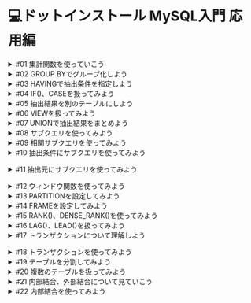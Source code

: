 # 💻ドットインストール MySQL入門 応用編

<details><summary>#01 集計関数を使っていこう</summary>

データ集計や複数のテーブルを扱っていく応用編に入っていきましょう。コードについては基礎編で使った posts テーブルを使っていきますが、 message は分かりやすく連番にしてあるのと、集計や分析を扱っていきたいので、少しレコードを増やしてあります。今、9レコードある状態です。それから今回は、説明の都合上post-5、post-8をNULLにしておきます。

```sql
DROP TABLE IF EXISTS posts;
CREATE TABLE posts (
  id INT NOT NULL AUTO_INCREMENT,
  message VARCHAR(140),
  likes INT,
  PRIMARY KEY (id)
);

INSERT INTO posts (message, likes) VALUES
  ('post-1', 12),
  ('post-2', 8),
  ('post-3', 11),
  ('post-4', 3),
  ('post-5', NULL),
  ('post-6', 9),
  ('post-7', 4),
  ('post-8', NULL),
  ('post-9', 31);
```

今回こちらのデータを使って、集計処理について見ていきます。まず、データの個数を調べるには COUNT 関数を使います。今 likes にはふたつ NULL があるのですが、 likes の NULL を除いた個数を調べるには `COUNT(likes)` としてあげれば OK です。もしくは、単に全体の行数を取得したいなら NULL ではないことが保証されている主キーで数えてあげるといいでしょう。したがって、 `COUNT(id)` としてあげればいいですね。もしくは `SELECT COUNT(*)` としても全体の行数を取得することができます。

```sql
DROP TABLE IF EXISTS posts;
CREATE TABLE posts (
  id INT NOT NULL AUTO_INCREMENT,
  message VARCHAR(140),
  likes INT,
  PRIMARY KEY (id)
);

INSERT INTO posts (message, likes) VALUES
  ('post-1', 12),
  ('post-2', 8),
  ('post-3', 11),
  ('post-4', 3),
  ('post-5', NULL),
  ('post-6', 9),
  ('post-7', 4),
  ('post-8', NULL),
  ('post-9', 31);
  
SELECT COUNT(likes) FROM posts; # likesの数だけを取得
SELECT COUNT(id) FROM posts; # idの数を取得
SELECT COUNT(*) FROM posts; # 全体の行数を取得

+--------------+
| COUNT(likes) |
+--------------+
|            7 |
+--------------+
# likesにふたつNULLがあるので7
+-----------+
| COUNT(id) |
+-----------+
|         9 |
+-----------+
+----------+
| COUNT(*) |
+----------+
|        9 |
+----------+
# 全体の行数はどちらも9行になっている
```

合計や平均などを求めることもできます。

- likesの合計を求めてみましょう、その場合はSUM関数を使えばOKです。
- 平均だったらAVG関数。
- 最大値はMAX関数。
- 最小値はMIN関数。

```sql
DROP TABLE IF EXISTS posts;
CREATE TABLE posts (
  id INT NOT NULL AUTO_INCREMENT,
  message VARCHAR(140),
  likes INT,
  PRIMARY KEY (id)
);

INSERT INTO posts (message, likes) VALUES
  ('post-1', 12),
  ('post-2', 8),
  ('post-3', 11),
  ('post-4', 3),
  ('post-5', NULL),
  ('post-6', 9),
  ('post-7', 4),
  ('post-8', NULL),
  ('post-9', 31);
  
-- SELECT COUNT(likes) FROM posts;
-- SELECT COUNT(id) FROM posts;
-- SELECT COUNT(*) FROM posts;

SELECT SUM(likes) FROM posts; # SUMは合計値
SELECT AVG(likes) FROM posts; # AVGは平均値
SELECT MAX(likes) FROM posts; # MAXは最大値
SELECT MIN(likes) FROM posts; # MINは最小値

+------------+
| SUM(likes) |
+------------+
|         78 |
+------------+
+------------+
| AVG(likes) |
+------------+
|    11.1429 |
+------------+
+------------+
| MAX(likes) |
+------------+
|         31 |
+------------+
+------------+
| MIN(likes) |
+------------+
|          3 |
+------------+
```

集計のための関数も使えるようになっておきましょう。
### 要点まとめ
合計や平均など、集計のための関数を扱う方法について見ていきます。

- COUNT()：データの個数を調べる
- SUM()：合計値
- AVG()：平均値
- MAX()：最大値
- MIN()：最小値</details>


<details><summary>#02 GROUP BYでグループ化しよう</summary>

どこでこの投稿がされたかを表すareaというカラムを追加してみましょう。データの挿入もしておきます。areaカラムを足して、適当なデータを追加していきましょう。area として、 'Tokyo' と 'Fukuoka' と 'Osaka' を追加したとしましょう。では、 `SELECT * FROM posts` で見てあげます。

```sql
DROP TABLE IF EXISTS posts;
CREATE TABLE posts (
  id INT NOT NULL AUTO_INCREMENT,
  message VARCHAR(140),
  likes INT,
  area VARCHAR(20), # areaというカラムを追加
  PRIMARY KEY (id)
);

#areaカラムを足して、適当なデータを追加していく
INSERT INTO posts (message, likes, area) VALUES 
  ('post-1', 12, 'Tokyo'),
  ('post-2', 8, 'Fukuoka'),
  ('post-3', 11, 'Tokyo'),
  ('post-4', 3, 'Osaka'),
  ('post-5', 8, 'Tokyo'),
  ('post-6', 9, 'Osaka'),
  ('post-7', 4, 'Tokyo'),
  ('post-8', 10, 'Osaka'),
  ('post-9', 31, 'Fukuoka');

SELECT * FROM posts;

+----+---------+-------+---------+
| id | message | likes | area    |
+----+---------+-------+---------+
|  1 | post-1  |    12 | Tokyo   |
|  2 | post-2  |     8 | Fukuoka |
|  3 | post-3  |    11 | Tokyo   |
|  4 | post-4  |     3 | Osaka   |
|  5 | post-5  |     8 | Tokyo   |
|  6 | post-6  |     9 | Osaka   |
|  7 | post-7  |     4 | Tokyo   |
|  8 | post-8  |    10 | Osaka   |
|  9 | post-9  |    31 | Fukuoka |
+----+---------+-------+---------+
```

ここでこのデータにどの area が含まれているか、一覧で見たかったとします。その場合、 DISTINCT というキーワードを使えば、重複を省いたデータを抽出することができます。`DISTINCT area` としてみましょう。

```sql
DROP TABLE IF EXISTS posts;
CREATE TABLE posts (
  id INT NOT NULL AUTO_INCREMENT,
  message VARCHAR(140),
  likes INT,
  area VARCHAR(20),
  PRIMARY KEY (id)
);

INSERT INTO posts (message, likes, area) VALUES
  ('post-1', 12, 'Tokyo'),
  ('post-2', 8, 'Fukuoka'),
  ('post-3', 11, 'Tokyo'),
  ('post-4', 3, 'Osaka'),
  ('post-5', 8, 'Tokyo'),
  ('post-6', 9, 'Osaka'),
  ('post-7', 4, 'Tokyo'),
  ('post-8', 10, 'Osaka'),
  ('post-9', 31, 'Fukuoka');

-- SELECT * FROM posts;
SELECT DISTINCT area FROM posts; # DISTINCTで重複したデータを抽出することが可能

+---------+
| area    |
+---------+
| Tokyo   |
| Fukuoka |
| Osaka   |
+---------+
# areaの一覧が表示される
```

こうした操作もできるようになっておきましょう。

次に、このarea毎のいいね数の合計が欲しかった場合、レコードをグループ化してくれるGROUP BYが使えます。合計なので SUM の likes としてあげて、 GROUP BY で area ごとの合計なので、 area を指定してあげましょう。

```sql
DROP TABLE IF EXISTS posts;
CREATE TABLE posts (
  id INT NOT NULL AUTO_INCREMENT,
  message VARCHAR(140),
  likes INT,
  area VARCHAR(20),
  PRIMARY KEY (id)
);

INSERT INTO posts (message, likes, area) VALUES
  ('post-1', 12, 'Tokyo'),
  ('post-2', 8, 'Fukuoka'),
  ('post-3', 11, 'Tokyo'),
  ('post-4', 3, 'Osaka'),
  ('post-5', 8, 'Tokyo'),
  ('post-6', 9, 'Osaka'),
  ('post-7', 4, 'Tokyo'),
  ('post-8', 10, 'Osaka'),
  ('post-9', 31, 'Fukuoka');

-- SELECT * FROM posts;
-- SELECT DISTINCT area FROM posts;
SELECT area, SUM(likes) FROM posts GROUP BY area;

+---------+------------+
| area    | SUM(likes) |
+---------+------------+
| Fukuoka |         39 |
| Osaka   |         22 |
| Tokyo   |         35 |
+---------+------------+
# area毎のlikesの合計が表示されている
```

こうした集計もできるようになっておきましょう。
### 要点まとめ
GROPU BYを使って、エリアごとの合計を集計する方法について見ていきます。

- DISTINCT：重複を省いたデータを抽出することができる。
- GROUP BY：レコードをグループ化してくれる。</details>


<details><summary>#03 HAVINGで抽出条件を指定しよう</summary>

今はarea毎のlikesの合計が出ている状態です。

```sql
DROP TABLE IF EXISTS posts;
CREATE TABLE posts (
  id INT NOT NULL AUTO_INCREMENT,
  message VARCHAR(140),
  likes INT,
  area VARCHAR(20),
  PRIMARY KEY (id)
);

INSERT INTO posts (message, likes, area) VALUES
  ('post-1', 12, 'Tokyo'),
  ('post-2', 8, 'Fukuoka'),
  ('post-3', 11, 'Tokyo'),
  ('post-4', 3, 'Osaka'),
  ('post-5', 8, 'Tokyo'),
  ('post-6', 9, 'Osaka'),
  ('post-7', 4, 'Tokyo'),
  ('post-8', 10, 'Osaka'),
  ('post-9', 31, 'Fukuoka');

SELECT area, SUM(likes) FROM posts GROUP BY area;

+---------+------------+
| area    | SUM(likes) |
+---------+------------+
| Fukuoka |         39 |
| Osaka   |         22 |
| Tokyo   |         35 |
+---------+------------+
```

SUMの結果から30より大きなものだけを抽出したかったとします。その場合ですが、長くなるので改行を入れながら書いてあげると、この結果で likes の合計が 30 より大きいものを抽出したいので、 WHERE を使って、このように書きたいところですが、実はこれではうまくいきません。

```sql
DROP TABLE IF EXISTS posts;
CREATE TABLE posts (
  id INT NOT NULL AUTO_INCREMENT,
  message VARCHAR(140),
  likes INT,
  area VARCHAR(20),
  PRIMARY KEY (id)
);

INSERT INTO posts (message, likes, area) VALUES
  ('post-1', 12, 'Tokyo'),
  ('post-2', 8, 'Fukuoka'),
  ('post-3', 11, 'Tokyo'),
  ('post-4', 3, 'Osaka'),
  ('post-5', 8, 'Tokyo'),
  ('post-6', 9, 'Osaka'),
  ('post-7', 4, 'Tokyo'),
  ('post-8', 10, 'Osaka'),
  ('post-9', 31, 'Fukuoka');

-- SELECT area, SUM(likes) FROM posts GROUP BY area;

SELECT
  area,
  SUM(likes)
FROM
  posts
GROUP BY
  area
WHERE
  SUM(likes) > 30;

ERROR 1064 (42000) at line 23: You have an error in your SQL syntax;
 check the manual that corresponds to your MariaDB server version for
 the right syntax to use near 'WHERE
  SUM(likes) > 30' at line 8
# エラーが表示される
```

これは、 WHERE が GROUP BY より前に処理されるので、後ろに書いてはいけないというルールがあるからです。もし GROUP BY した結果に条件を付けたかったら WHERE ではなく、 HAVING という命令を使ってあげる必要があります。

```sql
DROP TABLE IF EXISTS posts;
CREATE TABLE posts (
  id INT NOT NULL AUTO_INCREMENT,
  message VARCHAR(140),
  likes INT,
  area VARCHAR(20),
  PRIMARY KEY (id)
);

INSERT INTO posts (message, likes, area) VALUES
  ('post-1', 12, 'Tokyo'),
  ('post-2', 8, 'Fukuoka'),
  ('post-3', 11, 'Tokyo'),
  ('post-4', 3, 'Osaka'),
  ('post-5', 8, 'Tokyo'),
  ('post-6', 9, 'Osaka'),
  ('post-7', 4, 'Tokyo'),
  ('post-8', 10, 'Osaka'),
  ('post-9', 31, 'Fukuoka');

-- SELECT area, SUM(likes) FROM posts GROUP BY area;

SELECT
  area,
  SUM(likes)
FROM
  posts
GROUP BY
  area
-- WHERE
HAVING # GROUP BYした結果に条件をつけたい場合は、WHEREではなく、HAVINGで命令すること
  SUM(likes) > 30;

+---------+------------+
| area    | SUM(likes) |
+---------+------------+
| Fukuoka |         39 |
| Tokyo   |         35 |
+---------+------------+
# GROUP BYを使った時はこの点に注意しておくこと
```

WHEREと組み合わせて使った例を見てみましょう。GROUP BY より前に書く必要があるので、たとえばということで、こちらで WHERE likes が 10 より大きいもの、と書いてあげましょう。その場合ですが、① posts の全てのレコードから likes が 10 より大きいものだけを抽出したあとに ②GROUP BY してくれます。今回だと likes が 10 より大きいものなので、 Tokyo の 12 、 Tokyo の 11 、 Fukuoka の 31 がグループ化して集計されるはずです。

```sql
DROP TABLE IF EXISTS posts;
CREATE TABLE posts (
  id INT NOT NULL AUTO_INCREMENT,
  message VARCHAR(140),
  likes INT,
  area VARCHAR(20),
  PRIMARY KEY (id)
);

INSERT INTO posts (message, likes, area) VALUES
  ('post-1', 12, 'Tokyo'),
  ('post-2', 8, 'Fukuoka'),
  ('post-3', 11, 'Tokyo'),
  ('post-4', 3, 'Osaka'),
  ('post-5', 8, 'Tokyo'),
  ('post-6', 9, 'Osaka'),
  ('post-7', 4, 'Tokyo'),
  ('post-8', 10, 'Osaka'),
  ('post-9', 31, 'Fukuoka');

-- SELECT area, SUM(likes) FROM posts GROUP BY area;

-- SELECT
--   area,
--   SUM(likes)
-- FROM
--   posts
-- GROUP BY
--   area
-- -- WHERE
-- HAVING
--   SUM(likes) > 30;

SELECT
  area,
  SUM(likes)
FROM
  posts
WHERE
  likes > 10
GROUP BY
  area;
# ① posts の全てのレコードから likes が 10 より大きいものだけを抽出したあとに ②GROUP BY してくれる

+---------+------------+
| area    | SUM(likes) |
+---------+------------+
| Fukuoka |         31 |
| Tokyo   |         23 |
+---------+------------+
```

こうした挙動も理解しておきましょう。
### 質問：WHERE句にSUMを入れるとエラーになりました。
回答：WHERE句にSUMなどの集約関数を指定することはできません。

WHERE句にSUMなどの集約関数は指定できません。集約した値を条件として指定したい場合にはHAVINGを使ってください。
### 要点まとめ
GROPU BYした結果に抽出条件を設定できるHAVINGについて見ていきます。

- HAVING：GROUP BYで出した結果に抽出条件を設定する場合に使う
- WHEREを使う場合の注意点：WHEREはGROUP BYより先に処理されるので、GROUP BYより後ろに書いてはいけないというルールがある</details>


<details><summary>#04 IF()、CASEを扱ってみよう</summary>

条件によって違う値を抽出する方法について見ていきましょう。たとえば、 likes の数に応じてチームを分けてみたいといったシーンを想定してみます。では、 10 より大きかったら A チーム、それ以外は B チームとしたい場合、 IF likes が 10 より大きかったら A 、そうじゃなかったら B と書いてあげます。分かりやすく team という別名にしてあげて、抽出してみましょう。

```sql
DROP TABLE IF EXISTS posts;
CREATE TABLE posts (
  id INT NOT NULL AUTO_INCREMENT,
  message VARCHAR(140),
  likes INT,
  area VARCHAR(20),
  PRIMARY KEY (id)
);

INSERT INTO posts (message, likes, area) VALUES
  ('post-1', 12, 'Tokyo'),
  ('post-2', 8, 'Fukuoka'),
  ('post-3', 11, 'Tokyo'),
  ('post-4', 3, 'Osaka'),
  ('post-5', 8, 'Tokyo'),
  ('post-6', 9, 'Osaka'),
  ('post-7', 4, 'Tokyo'),
  ('post-8', 10, 'Osaka'),
  ('post-9', 31, 'Fukuoka');
  
SELECT
  *,
  IF(likes > 10, 'A', 'B') AS team # likesの数が10より多い場合はAチーム、それ以外はBチーム
FROM
  posts;

+----+---------+-------+---------+------+
| id | message | likes | area    | team |
+----+---------+-------+---------+------+
|  1 | post-1  |    12 | Tokyo   | A    |
|  2 | post-2  |     8 | Fukuoka | B    |
|  3 | post-3  |    11 | Tokyo   | A    |
|  4 | post-4  |     3 | Osaka   | B    |
|  5 | post-5  |     8 | Tokyo   | B    |
|  6 | post-6  |     9 | Osaka   | B    |
|  7 | post-7  |     4 | Tokyo   | B    |
|  8 | post-8  |    10 | Osaka   | B    |
|  9 | post-9  |    31 | Fukuoka | A    |
+----+---------+-------+---------+------+
```

もしくは CASE という命令も使えて、その場合はいくらでも条件を増やせるので、たとえば、 likes が 10 より大きかったら A チーム、 10 以下だけど 5 より大きかったら B チーム、そしてそれ以外は C チームと書きたい場合は、このように書いてあげれば OK です。

```sql
DROP TABLE IF EXISTS posts;
CREATE TABLE posts (
  id INT NOT NULL AUTO_INCREMENT,
  message VARCHAR(140),
  likes INT,
  area VARCHAR(20),
  PRIMARY KEY (id)
);

INSERT INTO posts (message, likes, area) VALUES
  ('post-1', 12, 'Tokyo'),
  ('post-2', 8, 'Fukuoka'),
  ('post-3', 11, 'Tokyo'),
  ('post-4', 3, 'Osaka'),
  ('post-5', 8, 'Tokyo'),
  ('post-6', 9, 'Osaka'),
  ('post-7', 4, 'Tokyo'),
  ('post-8', 10, 'Osaka'),
  ('post-9', 31, 'Fukuoka');
  
-- SELECT
--   *,
--   IF(likes > 10, 'A', 'B') AS team
-- FROM
--   posts;

SELECT
  *,
  CASE
    WHEN likes > 10 THEN 'A' # likesの数が10より多い場合はAチーム
    WHEN likes > 5 THEN 'B' # likesの数が10以下だけど、5より多い場合はBチーム
    ELSE 'C' # それ以外はCチーム
  END AS team
FROM
  posts;

+----+---------+-------+---------+------+
| id | message | likes | area    | team |
+----+---------+-------+---------+------+
|  1 | post-1  |    12 | Tokyo   | A    |
|  2 | post-2  |     8 | Fukuoka | B    |
|  3 | post-3  |    11 | Tokyo   | A    |
|  4 | post-4  |     3 | Osaka   | C    |
|  5 | post-5  |     8 | Tokyo   | B    |
|  6 | post-6  |     9 | Osaka   | B    |
|  7 | post-7  |     4 | Tokyo   | C    |
|  8 | post-8  |    10 | Osaka   | B    |
|  9 | post-9  |    31 | Fukuoka | A    |
+----+---------+-------+---------+------+
```

こうした処理も書けるようになっておきましょう。
### 質問：IFの省略した書き方がよくわかりません。
回答：ドキュメントを参照してみると良いでしょう。

`IF ( likes > 10,  'A',  'B' )  AS team  FROM  posts;`

１つ目の条件式(likes > 10)が真の場合２番目の値(’A’)を、１つ目の条件式(likes > 10)が偽の場合３番目(’B’)の値を返します。

こちらも参照してみてください。[https://dev.mysql.com/doc/refman/5.6/ja/control-flow-functions.html#function_if](https://dev.mysql.com/doc/refman/5.6/ja/control-flow-functions.html#function_if)

### 要点まとめ
条件によって違う値を抽出する方法について見ていきます。

- IF()：条件によって違う値を抽出する方法
- CASE：IFと違い、いくらでも条件を増やすことができる</details>


<details><summary>#05 抽出結果を別のテーブルにしよう</summary>

抽出結果を別テーブルとして切り出す方法を見ていきます。`CREATE TABLE テーブル名`としたあとに AS に続けて抽出条件を指定してあげれば OK です。今回は area が Tokyo のレコードだけを抽出して posts_tokyo というテーブルにしてあげましょう。

```sql
DROP TABLE IF EXISTS posts;
CREATE TABLE posts (
  id INT NOT NULL AUTO_INCREMENT,
  message VARCHAR(140),
  likes INT,
  area VARCHAR(20),
  PRIMARY KEY (id)
);

INSERT INTO posts (message, likes, area) VALUES
  ('post-1', 12, 'Tokyo'),
  ('post-2', 8, 'Fukuoka'),
  ('post-3', 11, 'Tokyo'),
  ('post-4', 3, 'Osaka'),
  ('post-5', 8, 'Tokyo'),
  ('post-6', 9, 'Osaka'),
  ('post-7', 4, 'Tokyo'),
  ('post-8', 10, 'Osaka'),
  ('post-9', 31, 'Fukuoka');

CREATE TABLE posts_tokyo AS SELECT * FROM posts WHERE area = 'Tokyo';
```

この考え方を使えばテーブルのコピーを作ることもできますね。テーブル名は posts_copy としてあげて、 AS に続ける抽出条件で WHERE を外してあげれば、全てのレコードが posts_copy にコピーされるはずです。

```sql
CREATE TABLE posts_tokyo AS SELECT * FROM posts WHERE area = 'Tokyo';
CREATE TABLE posts_copy AS SELECT * FROM posts;
```

データの構造だけコピーして中身のレコードはいらないよ、という場合は LIKE テーブル名としてあげれば OK です。

```sql
CREATE TABLE posts_tokyo AS SELECT * FROM posts WHERE area = 'Tokyo';
CREATE TABLE posts_copy AS SELECT * FROM posts;
CREATE TABLE posts_skeleton LIKE posts;
```

それから、これらのテーブルが既に存在していたらエラーになってしまうので、実行する度にそれぞれのテーブルを消してあげたいので DROP TABLE IF EXISTS を使っておいてあげましょう。

```sql
DROP TABLE IF EXISTS posts_tokyo;
CREATE TABLE posts_tokyo AS SELECT * FROM posts WHERE area = 'Tokyo';
CREATE TABLE posts_copy AS SELECT * FROM posts;
CREATE TABLE posts_skeleton LIKE posts;
```

では、 posts_tokyo 、 posts_copy 、 posts_skeleton が存在していたら、削除すると書いておきましょう。そのうえで SHOW TABLES でテーブルの一覧を表示してみます。それから、それぞれのテーブルの中身も表示してみましょう。posts_tokyo の中身、そして posts_copy の中身、そして skeleton のほうは中身が何もないので、表示はされませんが、一応確かめてみましょう。

```sql
DROP TABLE IF EXISTS posts;
CREATE TABLE posts (
  id INT NOT NULL AUTO_INCREMENT,
  message VARCHAR(140),
  likes INT,
  area VARCHAR(20),
  PRIMARY KEY (id)
);

INSERT INTO posts (message, likes, area) VALUES
  ('post-1', 12, 'Tokyo'),
  ('post-2', 8, 'Fukuoka'),
  ('post-3', 11, 'Tokyo'),
  ('post-4', 3, 'Osaka'),
  ('post-5', 8, 'Tokyo'),
  ('post-6', 9, 'Osaka'),
  ('post-7', 4, 'Tokyo'),
  ('post-8', 10, 'Osaka'),
  ('post-9', 31, 'Fukuoka');

DROP TABLE IF EXISTS posts_tokyo;
CREATE TABLE posts_tokyo AS SELECT * FROM posts WHERE area = 'Tokyo';

DROP TABLE IF EXISTS posts_copy;
CREATE TABLE posts_copy AS SELECT * FROM posts;

DROP TABLE IF EXISTS posts_skeleton;
CREATE TABLE posts_skeleton LIKE posts;

SHOW TABLES;
SELECT * FROM posts_tokyo;
SELECT * FROM posts_copy;
SELECT * FROM posts_skeleton;

+-----------------+
| Tables_in_myapp |
+-----------------+
| posts           |
| posts_copy      |
| posts_skeleton  |
| posts_tokyo     |
+-----------------+
# SHOW TABLES;
+----+---------+-------+-------+
| id | message | likes | area  |
+----+---------+-------+-------+
|  1 | post-1  |    12 | Tokyo |
|  3 | post-3  |    11 | Tokyo |
|  5 | post-5  |     8 | Tokyo |
|  7 | post-7  |     4 | Tokyo |
+----+---------+-------+-------+
# SELECT * FROM posts_tokyo;
+----+---------+-------+---------+
| id | message | likes | area    |
+----+---------+-------+---------+
|  1 | post-1  |    12 | Tokyo   |
|  2 | post-2  |     8 | Fukuoka |
|  3 | post-3  |    11 | Tokyo   |
|  4 | post-4  |     3 | Osaka   |
|  5 | post-5  |     8 | Tokyo   |
|  6 | post-6  |     9 | Osaka   |
|  7 | post-7  |     4 | Tokyo   |
|  8 | post-8  |    10 | Osaka   |
|  9 | post-9  |    31 | Fukuoka |
+----+---------+-------+---------+
# SELECT * FROM posts_copy;

# SELECT * FROM posts_skeleton;はからのテーブルなので何も表示されない
```

3 つのテーブルが追加されていて、次が Tokyo だけのテーブル、その次がコピーなので全てのレコード、そして最後は空のテーブルで何も表示されていないので、うまくいっているようです。

テーブルから別のテーブルを作る方法も知っておきましょう。
### 要点まとめ
抽出結果を別テーブルとして切り出す方法を見ていきます。

- CREATE TABLE ... AS ...：テーブルから別テーブルを作成する
- CREATE TABLE ... LIKE ...：データの構造だけコピーして中身のレコードはいらないよ、という場合は`LIKE テーブル名`とする</details>


<details><summary>#06 VIEWを扱ってみよう</summary>

コードのほうは posts_tokyo だけにしておきました。

```sql
DROP TABLE IF EXISTS posts;
CREATE TABLE posts (
  id INT NOT NULL AUTO_INCREMENT,
  message VARCHAR(140),
  likes INT,
  area VARCHAR(20),
  PRIMARY KEY (id)
);

INSERT INTO posts (message, likes, area) VALUES
  ('post-1', 12, 'Tokyo'),
  ('post-2', 8, 'Fukuoka'),
  ('post-3', 11, 'Tokyo'),
  ('post-4', 3, 'Osaka'),
  ('post-5', 8, 'Tokyo'),
  ('post-6', 9, 'Osaka'),
  ('post-7', 4, 'Tokyo'),
  ('post-8', 10, 'Osaka'),
  ('post-9', 31, 'Fukuoka');

DROP TABLE IF EXISTS posts_tokyo;
CREATE TABLE posts_tokyo AS SELECT * FROM posts WHERE area = 'Tokyo';
```

この posts_tokyo ですが、 posts テーブルから一部のデータを抽出した別のテーブルなので、当然ですがこちらを更新しても posts_tokyo が自動的に更新されるという訳ではありません。

posts テーブルを更新していきます。id が 1 のレコードの likes を 15 にしてあげましょう。そのうえで posts テーブルと、 posts_tokyo テーブルの中身を確認してみます。posts のほうは更新されますが、 posts_tokyo のほうは更新されないはずです。

```sql
DROP TABLE IF EXISTS posts;
CREATE TABLE posts (
  id INT NOT NULL AUTO_INCREMENT,
  message VARCHAR(140),
  likes INT,
  area VARCHAR(20),
  PRIMARY KEY (id)
);

INSERT INTO posts (message, likes, area) VALUES
  ('post-1', 12, 'Tokyo'),
  ('post-2', 8, 'Fukuoka'),
  ('post-3', 11, 'Tokyo'),
  ('post-4', 3, 'Osaka'),
  ('post-5', 8, 'Tokyo'),
  ('post-6', 9, 'Osaka'),
  ('post-7', 4, 'Tokyo'),
  ('post-8', 10, 'Osaka'),
  ('post-9', 31, 'Fukuoka');

DROP TABLE IF EXISTS posts_tokyo;
CREATE TABLE posts_tokyo AS SELECT * FROM posts WHERE area = 'Tokyo';

UPDATE posts SET likes = 15 WHERE id = 1; # idが1のレコードのlikesの数を15にする

SELECT * FROM posts;
SELECT * FROM posts_tokyo;

+----+---------+-------+---------+
| id | message | likes | area    |
+----+---------+-------+---------+
|  1 | post-1  |    15 | Tokyo   |
|  2 | post-2  |     8 | Fukuoka |
|  3 | post-3  |    11 | Tokyo   |
|  4 | post-4  |     3 | Osaka   |
|  5 | post-5  |     8 | Tokyo   |
|  6 | post-6  |     9 | Osaka   |
|  7 | post-7  |     4 | Tokyo   |
|  8 | post-8  |    10 | Osaka   |
|  9 | post-9  |    31 | Fukuoka |
+----+---------+-------+---------+
# postsテーブルは15に更新されている
+----+---------+-------+-------+
| id | message | likes | area  |
+----+---------+-------+-------+
|  1 | post-1  |    12 | Tokyo |
|  3 | post-3  |    11 | Tokyo |
|  5 | post-5  |     8 | Tokyo |
|  7 | post-7  |     4 | Tokyo |
+----+---------+-------+-------+
# posts_tokyoは12のまま
```

VIEW という仕組みを使えば元テーブルと連動する仮想的なテーブルを作ることができます。どうするかというと、 CREATE VIEW としてあげます。名前も分かりやすく posts_tokyo_view にしてあげましょう。この VIEW ですが、こちらの抽出条件だけを保持した仮想的なテーブルで実行する度に、元データから再度値を抽出してくれるという仕組みになっています。

```sql
DROP TABLE IF EXISTS posts_tokyo;
CREATE TABLE posts_tokyo AS SELECT * FROM posts WHERE area = 'Tokyo';

CREATE VIEW posts_tokyo_view AS SELECT * FROM posts WHERE area = 'Tokyo';

UPDATE posts SET likes = 15 WHERE id = 1;

SELECT * FROM posts;
SELECT * FROM posts_tokyo;
```

それから既にこの VIEW があるとエラーになってしまうので、こちらで削除しておきましょう。posts_tokyo のほうはコメントにしてあげて、 posts_tokyo_view の中身を最後に確認してあげます。

```sql
-- DROP TABLE IF EXISTS posts_tokyo;
-- CREATE TABLE posts_tokyo AS SELECT * FROM posts WHERE area = 'Tokyo';

DROP VIEW IF EXISTS posts_tokyo_view;
CREATE VIEW posts_tokyo_view AS SELECT * FROM posts WHERE area = 'Tokyo';

UPDATE posts SET likes = 15 WHERE id = 1;

SELECT * FROM posts;
-- SELECT * FROM posts_tokyo;
SELECT * FROM posts_tokyo_view;

+----+---------+-------+---------+
| id | message | likes | area    |
+----+---------+-------+---------+
|  1 | post-1  |    15 | Tokyo   |
|  2 | post-2  |     8 | Fukuoka |
|  3 | post-3  |    11 | Tokyo   |
|  4 | post-4  |     3 | Osaka   |
|  5 | post-5  |     8 | Tokyo   |
|  6 | post-6  |     9 | Osaka   |
|  7 | post-7  |     4 | Tokyo   |
|  8 | post-8  |    10 | Osaka   |
|  9 | post-9  |    31 | Fukuoka |
+----+---------+-------+---------+
# postsが15
+----+---------+-------+-------+
| id | message | likes | area  |
+----+---------+-------+-------+
|  1 | post-1  |    15 | Tokyo |
|  3 | post-3  |    11 | Tokyo |
|  5 | post-5  |     8 | Tokyo |
|  7 | post-7  |     4 | Tokyo |
+----+---------+-------+-------+
# VIEWは実行する度に、データを抽出するので、こちらも15になっている
```

こうしたVIEWも使いこなせるようになっておきましょう。
### 質問：VIEWテーブルの値はいつ更新されているのですか？
回答：VIEWを取得する度に最新の情報が抽出されます。

`VIEW`は抽出条件を保存した仮想的なテーブルです。

値そのものを保持しているわけではなく、元のテーブルから抽出する条件を保存しているものと考えてください。

ですので、元テーブルが`UPDATE`されたタイミングで`VIEW`で参照するものも更新されています。
### 要点まとめ
抽出結果だけを保持することのできるVIEWについて見ていきます。

- VIEW：元テーブルと連動する仮想的なテーブルを作ることができる
- DROP VIEW：作成済みのビューを削除する</details>


<details><summary>#07 UNIONで抽出結果をまとめよう</summary>

UNION について見ていきたいのですが、例を出していきます。likesの大きい順に並び替えてみましょう。`ORDER BY likes DESC` でいいですね。

```sql
DROP TABLE IF EXISTS posts;
CREATE TABLE posts (
  id INT NOT NULL AUTO_INCREMENT,
  message VARCHAR(140),
  likes INT,
  area VARCHAR(20),
  PRIMARY KEY (id)
);

INSERT INTO posts (message, likes, area) VALUES
  ('post-1', 12, 'Tokyo'),
  ('post-2', 8, 'Fukuoka'),
  ('post-3', 11, 'Tokyo'),
  ('post-4', 3, 'Osaka'),
  ('post-5', 8, 'Tokyo'),
  ('post-6', 9, 'Osaka'),
  ('post-7', 4, 'Tokyo'),
  ('post-8', 10, 'Osaka'),
  ('post-9', 31, 'Fukuoka');

SELECT * FROM posts ORDER BY likes DESC; # DESCは大きい(多い)順に並び替える命令

+----+---------+-------+---------+
| id | message | likes | area    |
+----+---------+-------+---------+
|  9 | post-9  |    31 | Fukuoka |
|  1 | post-1  |    12 | Tokyo   |
|  3 | post-3  |    11 | Tokyo   |
|  8 | post-8  |    10 | Osaka   |
|  6 | post-6  |     9 | Osaka   |
|  2 | post-2  |     8 | Fukuoka |
|  5 | post-5  |     8 | Tokyo   |
|  7 | post-7  |     4 | Tokyo   |
|  4 | post-4  |     3 | Osaka   |
+----+---------+-------+---------+
# DESCでlikesの多い順に並んでいる
```

では、ここでこちらの上位 3 名と最後の 1 つだけを抽出したかったとします。その場合のクエリを書いていきましょう。

- まず上位3名は、そのまま`LIMIT 3`としてあげればいいですね。
- 1番下のレコードは、小さい順に並び替えて1個取り出してあげればOKです。

SELECT * FROM posts ORDER BY likes DESC;をコメントにして、コードを実行します。

```sql
DROP TABLE IF EXISTS posts;
CREATE TABLE posts (
  id INT NOT NULL AUTO_INCREMENT,
  message VARCHAR(140),
  likes INT,
  area VARCHAR(20),
  PRIMARY KEY (id)
);

INSERT INTO posts (message, likes, area) VALUES
  ('post-1', 12, 'Tokyo'),
  ('post-2', 8, 'Fukuoka'),
  ('post-3', 11, 'Tokyo'),
  ('post-4', 3, 'Osaka'),
  ('post-5', 8, 'Tokyo'),
  ('post-6', 9, 'Osaka'),
  ('post-7', 4, 'Tokyo'),
  ('post-8', 10, 'Osaka'),
  ('post-9', 31, 'Fukuoka');

-- SELECT * FROM posts ORDER BY likes DESC;

SELECT * FROM posts ORDER BY likes DESC LIMIT 3;
SELECT * FROM posts ORDER BY likes LIMIT 1;

+----+---------+-------+---------+
| id | message | likes | area    |
+----+---------+-------+---------+
|  9 | post-9  |    31 | Fukuoka |
|  1 | post-1  |    12 | Tokyo   |
|  3 | post-3  |    11 | Tokyo   |
+----+---------+-------+---------+
+----+---------+-------+-------+
| id | message | likes | area  |
+----+---------+-------+-------+
|  4 | post-4  |     3 | Osaka |
+----+---------+-------+-------+
# 上位3名と最後のレコードの抽出ができている
```

ここで、これらをひとつの結果として出したい場合、UNIONを使うことができます。

どうするかというと、こちらのクエリと、下のクエリを、 UNION ALL でこのようにつなげてあげれば OK です。

こちらのクエリですが、ここからここまでがひとつのクエリなので、セミコロンは最後にひとつしか付かない点に注意しておいてください。

```sql
DROP TABLE IF EXISTS posts;
CREATE TABLE posts (
  id INT NOT NULL AUTO_INCREMENT,
  message VARCHAR(140),
  likes INT,
  area VARCHAR(20),
  PRIMARY KEY (id)
);

INSERT INTO posts (message, likes, area) VALUES
  ('post-1', 12, 'Tokyo'),
  ('post-2', 8, 'Fukuoka'),
  ('post-3', 11, 'Tokyo'),
  ('post-4', 3, 'Osaka'),
  ('post-5', 8, 'Tokyo'),
  ('post-6', 9, 'Osaka'),
  ('post-7', 4, 'Tokyo'),
  ('post-8', 10, 'Osaka'),
  ('post-9', 31, 'Fukuoka');

-- SELECT * FROM posts ORDER BY likes DESC;

(SELECT * FROM posts ORDER BY likes DESC LIMIT 3)
UNION ALL
(SELECT * FROM posts ORDER BY likes LIMIT 1);

+----+---------+-------+---------+
| id | message | likes | area    |
+----+---------+-------+---------+
|  9 | post-9  |    31 | Fukuoka |
|  1 | post-1  |    12 | Tokyo   |
|  3 | post-3  |    11 | Tokyo   |
|  4 | post-4  |     3 | Osaka   |
+----+---------+-------+---------+
# 結果が縦に繋がっている
```

UNION を使う場合、この 2 つのクエリのカラム数とデータ型が一致している必要がありますが、結果をこのように縦に繋げたいときに便利なので、使いこなせるようにしておきましょう。
### 質問：UNION ALLの前後の文を()で囲むときと囲まないときとの違いはなんですか？
回答：SELECT 句に ORDER BY または LIMIT を使う際はカッコで囲い、そうでない場合はそのまま記述できるようです。

リファレンスを参照したところ以下の記述が見つかりました

> 個々の SELECT に ORDER BY または LIMIT を適用するには、この句を SELECT を囲む括弧内に配置します。https://dev.mysql.com/doc/refman/5.6/ja/union.html
> 

どうやら`SELECT`句に`ORDER BY`または`LIMIT`を使う際はカッコで囲い、そうでない場合はそのまま記述できるということのようです。
### 要点まとめ
複数の抽出結果を一つの結果としてまとめる方法を見ていきます。

- UNION ALL：クエリとクエリを一つに繋げることができる ※繋げるクエリのカラム数とデータ型が一致している必要がある</details>


<details><summary>#08 サブクエリを使ってみよう</summary>

先ずは全てのレコードを表示してみましょう。

```sql
DROP TABLE IF EXISTS posts;
CREATE TABLE posts (
  id INT NOT NULL AUTO_INCREMENT,
  message VARCHAR(140),
  likes INT,
  area VARCHAR(20),
  PRIMARY KEY (id)
);

INSERT INTO posts (message, likes, area) VALUES
  ('post-1', 12, 'Tokyo'),
  ('post-2', 8, 'Fukuoka'),
  ('post-3', 11, 'Tokyo'),
  ('post-4', 3, 'Osaka'),
  ('post-5', 8, 'Tokyo'),
  ('post-6', 9, 'Osaka'),
  ('post-7', 4, 'Tokyo'),
  ('post-8', 10, 'Osaka'),
  ('post-9', 31, 'Fukuoka');

SELECT * FROM posts;

+----+---------+-------+---------+
| id | message | likes | area    |
+----+---------+-------+---------+
|  1 | post-1  |    12 | Tokyo   |
|  2 | post-2  |     8 | Fukuoka |
|  3 | post-3  |    11 | Tokyo   |
|  4 | post-4  |     3 | Osaka   |
|  5 | post-5  |     8 | Tokyo   |
|  6 | post-6  |     9 | Osaka   |
|  7 | post-7  |     4 | Tokyo   |
|  8 | post-8  |    10 | Osaka   |
|  9 | post-9  |    31 | Fukuoka |
+----+---------+-------+---------+
```

ここで、likesの平均を横に表示したかった場合、普通に考えると、*のあとにlikesの平均を`SELECT *, AVG(likes) AS avg FROM posts;`と　表示すればいいと思うかもしれませんが、これではうまくいきません。AVG 関数は全てのレコードを集計してひとつのレコードにしてしまうので、このような結果になってしまいます。

```sql
SELECT *, AVG(likes) AS avg FROM posts;

+------+---------+-------+-------+---------+
| id   | message | likes | area  | avg     |
+------+---------+-------+-------+---------+
|    1 | post-1  |    12 | Tokyo | 10.6667 |
+------+---------+-------+-------+---------+
```

そこで、改行を入れながら見やすくクエリを書いていきましょう。どうするかというと、SELECTの中でさらにSELECT文を使ってあげればOKです。普通の SELECT の結果に加えて、レコードごとに集計関数を使うことで、うまく結果が表示されます。

```sql
-- SELECT *, AVG(likes) AS avg FROM posts;
SELECT
  *,
  (SELECT AVG(likes) FROM posts) AS avg
FROM
  posts;

+----+---------+-------+---------+---------+
| id | message | likes | area    | avg     |
+----+---------+-------+---------+---------+
|  1 | post-1  |    12 | Tokyo   | 10.6667 |
|  2 | post-2  |     8 | Fukuoka | 10.6667 |
|  3 | post-3  |    11 | Tokyo   | 10.6667 |
|  4 | post-4  |     3 | Osaka   | 10.6667 |
|  5 | post-5  |     8 | Tokyo   | 10.6667 |
|  6 | post-6  |     9 | Osaka   | 10.6667 |
|  7 | post-7  |     4 | Tokyo   | 10.6667 |
|  8 | post-8  |    10 | Osaka   | 10.6667 |
|  9 | post-9  |    31 | Fukuoka | 10.6667 |
+----+---------+-------+---------+---------+
```

このようにクエリの中で使うクエリのことをサブクエリと呼ぶので、用語として覚えておいてください。サブクエリを駆使すればかなり複雑なことができますが、その分クエリがこのように長くなったり、速度が遅くなったりするので、データが多いときには注意して使う必要があるという点も注意しておきましょう。

```sql
SELECT
  *,
  (SELECT AVG(likes) FROM posts) AS avg -- sub query
FROM
  posts;
```

### 質問：なぜ SELECT * ,AVG(likes) AS avg FROM posts; で avg のカラムが追加されるのですか？
    
```sql
SELECT * ,AVG(likes) AS avg FROM posts;

```

とすると、テーブルに `avg` のカラムが追加されるのは何故でしょうか。

```sql
INSERT INTO posts(message, likes, area) VALUES

```

の `()` 内に `avg` が追加で入ることでとカラムは追加になるのではないでしょうか。

回答：カラムを追加しているのではなく、AVG(likes) で得られる値を avg として表示しています。

この場合は、テーブルにカラムが追加されているわけではなく`SELECT`の結果に`AVG(likes)`で得られる値を`avg`として表示しております。`SELECT`で表示される結果の列は必ずしもテーブルのカラムに対応しているわけではありません。
### 質問：なぜサブクエリを使うと結果が posts レコード全てに追加されるのですか？
回答：順を追って説明していきます。

`AVG` などの関数は集約関数と呼ばれておりまして、`SELECT *, AVG(likes) AS avg FROM posts;`こちらの場合は全てのレコードを"集約"して平均を求めています、その結果平均を計算した1レコードのみになります。

サブクエリの場合は、まずサブクエリの結果を求めてそれを `posts` のレコード全てに追加のカラムとして結合していると考えていただいて間違いないかと思います。サブクエリの結果は上のクエリと同様に全てのレコードから計算した平均値ですのでまずこれがもとまります。その結果を `posts` のレコード全てに追加していくので、全レコード + 平均値というような結果が返されます。
### 要点まとめ
クエリのなかでクエリを使う方法について見ていきましょう。

- サブクエリ：クエリの中で使うクエリのこと、sub query
- サブクエリを使うときの注意点：サブクエリを駆使すればかなり複雑なことができますが、その分クエリが長くなったり、速度が遅くなったりするので、データが多いときには注意して使う必要がある</details>


<details><summary>#09 相関サブクエリを使ってみよう</summary>

今実行してあげると、横に平均が表示されている状態です。

```sql
DROP TABLE IF EXISTS posts;
CREATE TABLE posts (
  id INT NOT NULL AUTO_INCREMENT,
  message VARCHAR(140),
  likes INT,
  area VARCHAR(20),
  PRIMARY KEY (id)
);

INSERT INTO posts (message, likes, area) VALUES
  ('post-1', 12, 'Tokyo'),
  ('post-2', 8, 'Fukuoka'),
  ('post-3', 11, 'Tokyo'),
  ('post-4', 3, 'Osaka'),
  ('post-5', 8, 'Tokyo'),
  ('post-6', 9, 'Osaka'),
  ('post-7', 4, 'Tokyo'),
  ('post-8', 10, 'Osaka'),
  ('post-9', 31, 'Fukuoka');

SELECT
  *,
  (SELECT AVG(likes) FROM posts) AS avg
FROM
  posts;

+----+---------+-------+---------+---------+
| id | message | likes | area    | avg     |
+----+---------+-------+---------+---------+
|  1 | post-1  |    12 | Tokyo   | 10.6667 |
|  2 | post-2  |     8 | Fukuoka | 10.6667 |
|  3 | post-3  |    11 | Tokyo   | 10.6667 |
|  4 | post-4  |     3 | Osaka   | 10.6667 |
|  5 | post-5  |     8 | Tokyo   | 10.6667 |
|  6 | post-6  |     9 | Osaka   | 10.6667 |
|  7 | post-7  |     4 | Tokyo   | 10.6667 |
|  8 | post-8  |    10 | Osaka   | 10.6667 |
|  9 | post-9  |    31 | Fukuoka | 10.6667 |
+----+---------+-------+---------+---------+
```

こちら表の横に area ごとの平均も表示したかった場合、どうするか考えてみましょう。

その場合ですが、最初のレコードを処理しているときには、全体から area が Tokyo のレコードだけを抜き出して、平均を計算してあげれば良さそうです。そして、次のレコードを処理するときには全体から area が Fukuoka のレコードだけ抜き出してあげて、平均を計算してあげればいいですね。そのようにクエリを書いていきましょう。

こちらにもうひとつサブクエリを書いてあげて、 area_avg としてあげましょう。そのうえで WHERE 条件で全体の area と、今処理しているレコードの area が一緒のものを抽出してあげればいいですね。

```sql
SELECT
  *,
  (SELECT AVG(likes) FROM posts) AS avg,
  (SELECT AVG(likes) FROM posts WHERE area = area) AS area_avg
FROM
```

ただこれだと、どっちがどっちかがわからないので、抽出元のテーブルに別名をつけてあげましょう。こちらは t1 、そして今処理しているほうを t2 としてあげましょう。

```sql
SELECT
  *,
  (SELECT AVG(likes) FROM posts) AS avg,
  (SELECT AVG(likes) FROM posts AS t2 WHERE area = area) AS area_avg
FROM
  posts AS t1;
```

そのうえで、こちらの area は t1 の area にしてあげたいので、 テーブル名.カラム名 としてあげます。

こちらは t2 の area にしたいので、このように書いてあげれば OK ですね。

```sql
SELECT
  *,
  (SELECT AVG(likes) FROM posts) AS avg,
  (SELECT AVG(likes) FROM posts AS t2 WHERE t1.area = t2area) AS area_avg
FROM
  posts AS t1;

+----+---------+-------+---------+---------+----------+
| id | message | likes | area    | avg     | area_avg |
+----+---------+-------+---------+---------+----------+
|  1 | post-1  |    12 | Tokyo   | 10.6667 |   8.7500 |
|  2 | post-2  |     8 | Fukuoka | 10.6667 |  19.5000 |
|  3 | post-3  |    11 | Tokyo   | 10.6667 |   8.7500 |
|  4 | post-4  |     3 | Osaka   | 10.6667 |   7.3333 |
|  5 | post-5  |     8 | Tokyo   | 10.6667 |   8.7500 |
|  6 | post-6  |     9 | Osaka   | 10.6667 |   7.3333 |
|  7 | post-7  |     4 | Tokyo   | 10.6667 |   8.7500 |
|  8 | post-8  |    10 | Osaka   | 10.6667 |   7.3333 |
|  9 | post-9  |    31 | Fukuoka | 10.6667 |  19.5000 |
+----+---------+-------+---------+---------+----------+
```

このように大本のクエリと関連付けながら、実行しているサブクエリのことを相関サブクエリと呼ぶので、用語として覚えておくといいでしょう。
### 質問：サブクエリを使ったコードの仕組みがわからない
`SELECT`

`*,`

`(SELECT AVG(likes) FROM posts) AS avg,`

`(SELECT AVG(likes) FROM posts AS t2 WHERE t1.area=t2.area) AS area_avg`

`FROM`

`posts AS t1;`

レッスンで表示されているこのコードの意味が全くわかりませんでした。

area_avgカラムの部分です。

詳しく仕組みを教えていただきたいです。

回答：順序を追って説明していきます。

相関サブクエリはちょっと難しいですよね具体的に値を入れてみると理解の助けになるかもしれません

例えばt1テーブルのid=1の行を考えてみます。つまり`t1.area = 'Tokyo'`が入っていると考えるするとt2.area = 'Tokyo'となる行は以下の4行です

```
| id | message | likes | area    |
+----+---------+-------+---------+
|  1 | post-1  |    12 | Tokyo   |
|  3 | post-3  |    11 | Tokyo   |
|  5 | post-5  |     8 | Tokyo   |
|  7 | post-7  |     4 | Tokyo   |
+----+---------+-------+---------+

```

これらの`likes`の平均が`(12 + 11 + 8 + 4 )/4 = 8.75`となっています。同様にid=2の行を取り出して（`t1.area = 'Fukuoka'`とする）`t2.area = 'Fukuoka'`となる行の平均が得られる。`id = 3 ~ 9`の行も同様に考えていきます。

このような形で、1行につき全ての行を付き合わせて、areaが同じものを抽出し平均を出すというのがこのクエリです。

```sql
(SELECT AVG(likes) FROM posts AS t2 WHERE t1.area = t2.area) AS area_avg

```

`as` でその取り出したカラムにarea_avgという別名をつけているという形ですね。
### 質問：2つのテーブルはどう区別すべきですか？
回答：最初はご自身のわかりやすい考え方で理解しておくといいでしょう。

最初はご自身のわかりやすい考え方で理解しておくのがよいとは思います。

参考までに MySQL がどのようにクエリを処理をしているかのイメージですが、

- まず posts テーブルから全件取得しよう。
- 取得した id=1 のレコードの area の値は Tokyo である。posts テーブルから `area = 'Tokyo'` のレコードを取得して likes の平均を求めよう。
- 取得した id=2 のレコードの area の値は Fukuoka である。posts テーブルから `area = 'Fukuoka'` のレコードを取得して likes の平均を求めよう。
- ... (以下省略)

のような感じです。

posts テーブルのデータは変更されないので、特にコピーしておかなくても SELECT でレコードを取得できます。
### 要点まとめ
クエリを関連付けながら実行できる相関サブクエリについて見ていきます。

- 相関サブクエリ：大元のクエリと関連づけながら、実行しているサブクエリのこと</details>


<details><summary>#10 抽出条件にサブクエリを使ってみよう</summary>

サブクエリはWHEREのあとの抽出条件や抽出元のテーブルにも使うことができます。

postの中から1番大きなlikesを持つレコードを抽出してみましょう。

先ずはレコードを抽出したいので、`SELECT * FROM posts`としてあげます。

その後のWHEREでサブクエリを使いたいのですが、likesが全体の最大値と同じもの、と書いてあげればOKです。

```sql
DROP TABLE IF EXISTS posts;
CREATE TABLE posts (
  id INT NOT NULL AUTO_INCREMENT,
  message VARCHAR(140),
  likes INT,
  area VARCHAR(20),
  PRIMARY KEY (id)
);

INSERT INTO posts (message, likes, area) VALUES
  ('post-1', 12, 'Tokyo'),
  ('post-2', 8, 'Fukuoka'),
  ('post-3', 11, 'Tokyo'),
  ('post-4', 3, 'Osaka'),
  ('post-5', 8, 'Tokyo'),
  ('post-6', 9, 'Osaka'),
  ('post-7', 4, 'Tokyo'),
  ('post-8', 10, 'Osaka'),
  ('post-9', 31, 'Fukuoka');

SELECT
  *
FROM
  posts
WHERE
  likes = (SELECT MAX(likes) FROM posts);

+----+---------+-------+---------+
| id | message | likes | area    |
+----+---------+-------+---------+
|  9 | post-9  |    31 | Fukuoka |
+----+---------+-------+---------+
```

このようにサブクエリは抽出条件にも使えるので、使いこなせるようにしておきましょう。
### 質問：サブクエリを使う場合と使わない場合の違いはなんですか？
回答：MAXなどの集約関数はGROUP BYを使わないと正しい結果は得られません。</details>


<details><summary>#11 抽出元にサブクエリを使ってみよう</summary>

areaごとの投稿数を出してみましょう。

COUNTと使い、nという別名を付けて、GROUP BYでareaごと指定してあげます。

```sql
DROP TABLE IF EXISTS posts;
CREATE TABLE posts (
  id INT NOT NULL AUTO_INCREMENT,
  message VARCHAR(140),
  likes INT,
  area VARCHAR(20),
  PRIMARY KEY (id)
);

INSERT INTO posts (message, likes, area) VALUES
  ('post-1', 12, 'Tokyo'),
  ('post-2', 8, 'Fukuoka'),
  ('post-3', 11, 'Tokyo'),
  ('post-4', 3, 'Osaka'),
  ('post-5', 8, 'Tokyo'),
  ('post-6', 9, 'Osaka'),
  ('post-7', 4, 'Tokyo'),
  ('post-8', 10, 'Osaka'),
  ('post-9', 31, 'Fukuoka');

SELECT area, COUNT(*) AS n FROM posts GROUP BY area;

+---------+---+
| area    | n |
+---------+---+
| Fukuoka | 2 |
| Osaka   | 3 |
| Tokyo   | 4 |
+---------+---+
```

では、ここでこの抽出結果である2,3,4の平均を出したかった場合を考えましょう。

その場合、この結果を別テーブルに切り出して集計する方法もありますが、サブクエリを使う方法もあります。

どうするかというと、この結果をtというテーブルだと考えて、nの平均を出せばいいので、そのように先ずはクエリを組み立ててあげましょう。

nの平均をt(というテーブル)から抽出する、と書きます。

また、ここでtは上にある`SELECT area, COUNT(*) AS n FROM posts GROUP BY area;`と書いたクエリの結果なので、そのままサブクエリとして置き換えてあげます。

但し、サブクエリを抽出元のテーブルとして使った場合、必ず別名を付ける必要があるので、AS tとしてあげてください。

```sql
DROP TABLE IF EXISTS posts;
CREATE TABLE posts (
  id INT NOT NULL AUTO_INCREMENT,
  message VARCHAR(140),
  likes INT,
  area VARCHAR(20),
  PRIMARY KEY (id)
);

INSERT INTO posts (message, likes, area) VALUES
  ('post-1', 12, 'Tokyo'),
  ('post-2', 8, 'Fukuoka'),
  ('post-3', 11, 'Tokyo'),
  ('post-4', 3, 'Osaka'),
  ('post-5', 8, 'Tokyo'),
  ('post-6', 9, 'Osaka'),
  ('post-7', 4, 'Tokyo'),
  ('post-8', 10, 'Osaka'),
  ('post-9', 31, 'Fukuoka');

SELECT area, COUNT(*) AS n FROM posts GROUP BY area;

SELECT
  AVG(n)
FROM
  (SELECT area, COUNT(*) AS n FROM posts GROUP BY area) AS t; /* クエリを組み立ててその中にサブクエリ作成→
サブクエリを抽出元のテーブルとして使った場合、必ず別名を付ける必要があるので、AS tと付ける */

+---------+---+
| area    | n |
+---------+---+
| Fukuoka | 2 |
| Osaka   | 3 |
| Tokyo   | 4 |
+---------+---+
+--------+
| AVG(n) |
+--------+
| 3.0000 |
+--------+
```

### 質問：SQL文のカンマはどのように作用しているのですか？
回答：

まず、SQL 文を見てみましょう。

```sql
SELECT area, COUNT(*) AS n FROM posts GROUP BY area;

```

こちらですね、このままではわかりにくいので、仮に「｜」をいれてどこまでが部分を形成しているのか見てみましょう。（構文的には｜はないと思ってください）

```sql
｜SELECT  area, COUNT(*) AS n   ｜   FROM posts  ｜ GROUP BY area｜

```

こんな感じになります。つまり、`SELECT`、`FROM`、`GROUP`などの SQL の構文が区切りになっている、ということなのですね。

なのでご質問の `,` は `FROM` の手前まで有効、となります。

次に `GROUP BY` に複数のカラムを入れる方法を紹介しますね。

これはずばり、ご察しのとおり `,` を入れるのです。例を見てみましょう。

```sql
SELECT area,likes, COUNT(*) AS n FROM posts GROUP BY area,likes;

```

こんな感じになります。`GROUP BY area,likes` と `,` で追加されているのがわかりますね。これで`area,likes` が全く同じものを 1 種類とみなしてまとめて、ここでは数を `COUNT` で数えてくれます。

また、`SELECT area,likes,` のように表示するカラムも増やしていることにも注目してください。

さて、ここで宿題です。実は今の状態で上の行を単純に MySQL に入力しても `area` 、`likes` が全く同じレコードがないので試すことができないのです。

なので、`main.sql` をちょっと変更して `area` 、`likes` が一緒であるレコードを追加または変更作成して、上の複数 `GROUP BY` の結果、`area` 、`likes` が一緒であるレコードの数が 2 以上になるようにしてみてください。

ご理解のため、ぜひ挑戦してみてください。もしわからなかったらお気軽にお問い合わせください！</details>


<details><summary>#12 ウィンドウ関数を使ってみよう</summary>

MySQLで最近追加されたウィンドウ関数について見ていきます。

ウィンドウ関数を使うと、テーブルを**パーティション(PARTITION)**と呼ばれる単位で集計してその結果を各レコードの横に追加してくれます。また、きめ細かい単位で集計をすることができるようになります。
### 質問：サブクエリとウィンドウ関数の使い分けを教えてください。
回答：求められる結果が得られえればどちらを使っても大丈夫です。

> サブクエリとウィンドウ関数はどう使い分けるのでしょうか？
> 

こちらは求められる結果が得られればどちらでも良いと思います。

- サブクエリで書くと長くなるのでウィンドウ関数を使う

ということもあるでしょうし、

- ウィンドウ関数を使ってもいいが、現場に慣れている人がいないので、長くなってもわかりやすいサブクエリで書いて保守しやすくする

でもいいと思います。

また一般的にサブクエリを使うとパフォーマンスが落ちたりしますが、データベースのパフォーマンスは利用状況にもよるので、実装しやすい方を使っておいて、運用状況をみながらチューニングしていくという流れになると思います。
### 要点まとめ
PARTITIONやFRAMEを設定して、高度な集計をすることができるウィンドウ関数について見ていきます。

- ウィンドウ関数の説明
- PARTITION：ウィンドウ関数を使用すると、テーブルをPARTITIONと呼ばれる単位で集計してその結果を各レコードの横に追加する。
- FRAME：PRTITIONのサブセットのこと。FRAMEという単位を使用するとさらに細かい集計をすることができる。</details>


<details><summary>#13 PARTITIONを設定してみよう</summary>

早速ウィンドウ関数を使ってみましょう。

コードを実行して表示されたテーブルの右側にlikesの全体の平均とareaごとの平均を出してみましょう。

先ずは**全体の平均**から見ていきます。

ウィンドウ関数では、今まで見てきた集計関数をそのまま使えるので、AVG(likes)としてあげて、ウィンドウ関数として使うならOVERと書いてあげます。また分かりやすくavgという別名を付けてあげます。

そのうえでパーティションを設定するのですが、全体を一つのパーティションにするなら、単なる丸括弧でOKです。

```sql
+----+---------+-------+---------+
| id | message | likes | area    |
+----+---------+-------+---------+
|  1 | post-1  |    12 | Tokyo   |
|  2 | post-2  |     8 | Fukuoka |
|  3 | post-3  |    11 | Tokyo   |
|  4 | post-4  |     3 | Osaka   |
|  5 | post-5  |     8 | Tokyo   |
|  6 | post-6  |     9 | Osaka   |
|  7 | post-7  |     4 | Tokyo   |
|  8 | post-8  |    10 | Osaka   |
|  9 | post-9  |    31 | Fukuoka |
+----+---------+-------+---------+

-- ウィンドウ関数を使用
DROP TABLE IF EXISTS posts;
CREATE TABLE posts (
  id INT NOT NULL AUTO_INCREMENT,
  message VARCHAR(140),
  likes INT,
  area VARCHAR(20),
  PRIMARY KEY (id)
);

INSERT INTO posts (message, likes, area) VALUES
  ('post-1', 12, 'Tokyo'),
  ('post-2', 8, 'Fukuoka'),
  ('post-3', 11, 'Tokyo'),
  ('post-4', 3, 'Osaka'),
  ('post-5', 8, 'Tokyo'),
  ('post-6', 9, 'Osaka'),
  ('post-7', 4, 'Tokyo'),
  ('post-8', 10, 'Osaka'),
  ('post-9', 31, 'Fukuoka');

SELECT
  *,
  AVG(likes) OVER () AS avg -- 全体を一つのパーティションにするなら、単なる丸括弧でOK
FROM
  posts;

+----+---------+-------+---------+---------+
| id | message | likes | area    | avg     |
+----+---------+-------+---------+---------+
|  4 | post-4  |     3 | Osaka   | 10.6667 |
|  7 | post-7  |     4 | Tokyo   | 10.6667 |
|  5 | post-5  |     8 | Tokyo   | 10.6667 |
|  2 | post-2  |     8 | Fukuoka | 10.6667 |
|  6 | post-6  |     9 | Osaka   | 10.6667 |
|  8 | post-8  |    10 | Osaka   | 10.6667 |
|  3 | post-3  |    11 | Tokyo   | 10.6667 |
|  1 | post-1  |    12 | Tokyo   | 10.6667 |
|  9 | post-9  |    31 | Fukuoka | 10.6667 |
+----+---------+-------+---------+---------+
-- 全体の平均が右側に表示されている
```

次に**areaごとの平均**を見ていきます。

OVERの中でパーティションをしてしてあげればOKです。設定するには、`PARTITION BY area`とすればareaごとにパーティションを区切って平均を集計してくれます。別名はarea_avgにします。

ついでにareaごとのlikesの合計も出してみましょう。

AVGをSUMに変えてあげます。別名も分かりやすくarea_sumとします。

```sql
DROP TABLE IF EXISTS posts;
CREATE TABLE posts (
  id INT NOT NULL AUTO_INCREMENT,
  message VARCHAR(140),
  likes INT,
  area VARCHAR(20),
  PRIMARY KEY (id)
);

INSERT INTO posts (message, likes, area) VALUES
  ('post-1', 12, 'Tokyo'),
  ('post-2', 8, 'Fukuoka'),
  ('post-3', 11, 'Tokyo'),
  ('post-4', 3, 'Osaka'),
  ('post-5', 8, 'Tokyo'),
  ('post-6', 9, 'Osaka'),
  ('post-7', 4, 'Tokyo'),
  ('post-8', 10, 'Osaka'),
  ('post-9', 31, 'Fukuoka');

SELECT
  *,
  AVG(likes) OVER () AS avg,
  AVG(likes) OVER (PARTITION BY area) AS area_avg,
  SUM(likes) OVER (PARTITION BY area) AS area_sum
FROM
  posts;

+----+---------+-------+---------+---------+----------+----------+
| id | message | likes | area    | avg     | area_avg | area_sum |
+----+---------+-------+---------+---------+----------+----------+
|  2 | post-2  |     8 | Fukuoka | 10.6667 |  19.5000 |       39 |
|  9 | post-9  |    31 | Fukuoka | 10.6667 |  19.5000 |       39 |
|  4 | post-4  |     3 | Osaka   | 10.6667 |   7.3333 |       22 |
|  6 | post-6  |     9 | Osaka   | 10.6667 |   7.3333 |       22 |
|  8 | post-8  |    10 | Osaka   | 10.6667 |   7.3333 |       22 |
|  7 | post-7  |     4 | Tokyo   | 10.6667 |   8.7500 |       35 |
|  3 | post-3  |    11 | Tokyo   | 10.6667 |   8.7500 |       35 |
|  5 | post-5  |     8 | Tokyo   | 10.6667 |   8.7500 |       35 |
|  1 | post-1  |    12 | Tokyo   | 10.6667 |   8.7500 |       35 |
+----+---------+-------+---------+---------+----------+----------+
-- areaごとの平均、areaごとの合計がちゃんと追加されている
```

ウィンドウ関数を使うとサブクエリと違って、すっきり書くことができるので、使いこなせるようになっておきましょう。

それからOVERから後ろの指定ですが、同じようなものがある場合は別名を付けることができます。その場合はWINDOWとしてあげて、`別名 AS PARTITION BY area` を書いてあげればOKです。そうすると、この指定の代わりにwという別名を使うことができるので、`PARTITION BY area`と書いた2行を短く書き換えることができます。

```sql
DROP TABLE IF EXISTS posts;
CREATE TABLE posts (
  id INT NOT NULL AUTO_INCREMENT,
  message VARCHAR(140),
  likes INT,
  area VARCHAR(20),
  PRIMARY KEY (id)
);

INSERT INTO posts (message, likes, area) VALUES
  ('post-1', 12, 'Tokyo'),
  ('post-2', 8, 'Fukuoka'),
  ('post-3', 11, 'Tokyo'),
  ('post-4', 3, 'Osaka'),
  ('post-5', 8, 'Tokyo'),
  ('post-6', 9, 'Osaka'),
  ('post-7', 4, 'Tokyo'),
  ('post-8', 10, 'Osaka'),
  ('post-9', 31, 'Fukuoka');

SELECT
  *,
  AVG(likes) OVER () AS avg,
  -- AVG(likes) OVER (PARTITION BY area) AS area_avg,
  -- SUM(likes) OVER (PARTITION BY area) AS area_sum
  AVG(likes) OVER w AS area_avg,
  SUM(likes) OVER w AS area_sum
FROM
  posts
WINDOW
  w AS (PARTITION BY area); -- (PARTITION BY area)をwという別名にする
```

こうした操作もできるようになっておいてください。
### 要点まとめ
ウィンドウ関数を使って、PARTITIONを設定する方法について見ていきます。

- OVER()：ウィンドウ関数として使うために必要。
- PARTITION BY：パーティションを設定。</details>


<details><summary>#14 FRAMEを設定してみよう</summary>

今はテーブルの横にareaごとの合計が出ている状態です。

```sql
DROP TABLE IF EXISTS posts;
CREATE TABLE posts (
  id INT NOT NULL AUTO_INCREMENT,
  message VARCHAR(140),
  likes INT,
  area VARCHAR(20),
  PRIMARY KEY (id)
);

INSERT INTO posts (message, likes, area) VALUES
  ('post-1', 12, 'Tokyo'),
  ('post-2', 8, 'Fukuoka'),
  ('post-3', 11, 'Tokyo'),
  ('post-4', 3, 'Osaka'),
  ('post-5', 8, 'Tokyo'),
  ('post-6', 9, 'Osaka'),
  ('post-7', 4, 'Tokyo'),
  ('post-8', 10, 'Osaka'),
  ('post-9', 31, 'Fukuoka');

SELECT
  *,
  SUM(likes) OVER (PARTITION BY area) AS area_sum
FROM
  posts;

+----+---------+-------+---------+----------+
| id | message | likes | area    | area_sum |
+----+---------+-------+---------+----------+
|  9 | post-9  |    31 | Fukuoka |       39 |
|  2 | post-2  |     8 | Fukuoka |       39 |
|  4 | post-4  |     3 | Osaka   |       22 |
|  6 | post-6  |     9 | Osaka   |       22 |
|  8 | post-8  |    10 | Osaka   |       22 |
|  7 | post-7  |     4 | Tokyo   |       35 |
|  1 | post-1  |    12 | Tokyo   |       35 |
|  3 | post-3  |    11 | Tokyo   |       35 |
|  5 | post-5  |     8 | Tokyo   |       35 |
+----+---------+-------+---------+----------+
```

FRAMEを使って累計を集計してみましょう。

likesの小さい順に並び替えた上で累計を集計していきたいので、`ORDER BY likes` としてあげます。

その上でFRAMEを設定したいのですが、実はデフォルトでパーティションの先頭からそのレコードまでになるので、このままで累計が集計できるはずです。

```sql
DROP TABLE IF EXISTS posts;
CREATE TABLE posts (
  id INT NOT NULL AUTO_INCREMENT,
  message VARCHAR(140),
  likes INT,
  area VARCHAR(20),
  PRIMARY KEY (id)
);

INSERT INTO posts (message, likes, area) VALUES
  ('post-1', 12, 'Tokyo'),
  ('post-2', 8, 'Fukuoka'),
  ('post-3', 11, 'Tokyo'),
  ('post-4', 3, 'Osaka'),
  ('post-5', 8, 'Tokyo'),
  ('post-6', 9, 'Osaka'),
  ('post-7', 4, 'Tokyo'),
  ('post-8', 10, 'Osaka'),
  ('post-9', 31, 'Fukuoka');

SELECT
  *,
  SUM(likes) OVER (
    PARTITION BY area
    ORDER BY likes -- ORDER BY 列名 :検索結果を並べ替える 今回は昇順
  ) AS area_sum
FROM
  posts;

+----+---------+-------+---------+----------+
| id | message | likes | area    | area_sum |
+----+---------+-------+---------+----------+
|  2 | post-2  |     8 | Fukuoka |        8 |
|  9 | post-9  |    31 | Fukuoka |       39 |
|  4 | post-4  |     3 | Osaka   |        3 |
|  6 | post-6  |     9 | Osaka   |       12 |
|  8 | post-8  |    10 | Osaka   |       22 |
|  7 | post-7  |     4 | Tokyo   |        4 |
|  5 | post-5  |     8 | Tokyo   |       12 |
|  3 | post-3  |    11 | Tokyo   |       23 |
|  1 | post-1  |    12 | Tokyo   |       35 |
+----+---------+-------+---------+----------+
-- パーティションごとにちゃんと累計が集計できているのがわかる
```

FRAMEの設定を変更したい場合も見てあげましょう。

例えば、パーティションの中で前後1行をフレームにしたい場合は`ROWS BETWEEN 1 PRECEDING AND 1 FOLLOWING`としてあげればOKです。

```sql
DROP TABLE IF EXISTS posts;
CREATE TABLE posts (
  id INT NOT NULL AUTO_INCREMENT,
  message VARCHAR(140),
  likes INT,
  area VARCHAR(20),
  PRIMARY KEY (id)
);

INSERT INTO posts (message, likes, area) VALUES
  ('post-1', 12, 'Tokyo'),
  ('post-2', 8, 'Fukuoka'),
  ('post-3', 11, 'Tokyo'),
  ('post-4', 3, 'Osaka'),
  ('post-5', 8, 'Tokyo'),
  ('post-6', 9, 'Osaka'),
  ('post-7', 4, 'Tokyo'),
  ('post-8', 10, 'Osaka'),
  ('post-9', 31, 'Fukuoka');

SELECT
  *,
  SUM(likes) OVER (
    PARTITION BY area
    ORDER BY likes
    ROWS BETWEEN 1 PRECEDING AND 1 FOLLOWING
  ) AS area_sum
FROM
  posts;

+----+---------+-------+---------+----------+
| id | message | likes | area    | area_sum |
+----+---------+-------+---------+----------+
|  2 | post-2  |     8 | Fukuoka |       39 |
|  9 | post-9  |    31 | Fukuoka |       39 |
|  4 | post-4  |     3 | Osaka   |       12 |
|  6 | post-6  |     9 | Osaka   |       22 |
|  8 | post-8  |    10 | Osaka   |       19 |
|  7 | post-7  |     4 | Tokyo   |       12 |
|  5 | post-5  |     8 | Tokyo   |       23 |
|  3 | post-3  |    11 | Tokyo   |       31 |
|  1 | post-1  |    12 | Tokyo   |       23 |
+----+---------+-------+---------+----------+
```

### 要点まとめ
PARTITIONのなかで並び替えをした後に、FRAMEを設定する方法について見ていきます。

- ORDER BY：検索結果を並べ替える デフォルトやASCは昇順、DESCは降順。
- ROWS BETWEEN ... AND ...：パーティションの中で前後1行をフレームにしたい場合。</details>


<details><summary>#15 RANK()、DENSE_RANK()を使ってみよう</summary>

OVERを使った時だけ使える関数について、よく使うものを見ていきましょう。

では、likesの小さい順に並び替えた後にその連番が欲しいといった場合を考えてみます。その場合、ROW_NUMBER()という関数が使えます。`ROW_NUMBER() OVER (ORDER BY likes)` と書きます。それから、今回パーティションは全体を対象にしているので、パーティションを省略して`ORDER BY`だけになっている点にも注意しましょう。

```sql
DROP TABLE IF EXISTS posts;
CREATE TABLE posts (
  id INT NOT NULL AUTO_INCREMENT,
  message VARCHAR(140),
  likes INT,
  area VARCHAR(20),
  PRIMARY KEY (id)
);

INSERT INTO posts (message, likes, area) VALUES
  ('post-1', 12, 'Tokyo'),
  ('post-2', 8, 'Fukuoka'),
  ('post-3', 11, 'Tokyo'),
  ('post-4', 3, 'Osaka'),
  ('post-5', 8, 'Tokyo'),
  ('post-6', 9, 'Osaka'),
  ('post-7', 4, 'Tokyo'),
  ('post-8', 10, 'Osaka'),
  ('post-9', 31, 'Fukuoka');
  
SELECT
  *,
  ROW_NUMBER() OVER (ORDER BY likes) AS num
FROM
  posts;

+----+---------+-------+---------+-----+
| id | message | likes | area    | num |
+----+---------+-------+---------+-----+
|  4 | post-4  |     3 | Osaka   |   1 |
|  7 | post-7  |     4 | Tokyo   |   2 |
|  5 | post-5  |     8 | Tokyo   |   3 |
|  2 | post-2  |     8 | Fukuoka |   4 |
|  6 | post-6  |     9 | Osaka   |   5 |
|  8 | post-8  |    10 | Osaka   |   6 |
|  3 | post-3  |    11 | Tokyo   |   7 |
|  1 | post-1  |    12 | Tokyo   |   8 |
|  9 | post-9  |    31 | Fukuoka |   9 |
+----+---------+-------+---------+-----+
```

例えば連番ではなく、順位が知りたかった場合、likesの数には8が2つあるので、それを考慮して順位をつけたいなら、そのための関数があります。

二つの方法があり、**RANK関数**を使うか、**DENSE_RANK関数**を使えばOKです。

```sql
DROP TABLE IF EXISTS posts;
CREATE TABLE posts (
  id INT NOT NULL AUTO_INCREMENT,
  message VARCHAR(140),
  likes INT,
  area VARCHAR(20),
  PRIMARY KEY (id)
);

INSERT INTO posts (message, likes, area) VALUES
  ('post-1', 12, 'Tokyo'),
  ('post-2', 8, 'Fukuoka'),
  ('post-3', 11, 'Tokyo'),
  ('post-4', 3, 'Osaka'),
  ('post-5', 8, 'Tokyo'),
  ('post-6', 9, 'Osaka'),
  ('post-7', 4, 'Tokyo'),
  ('post-8', 10, 'Osaka'),
  ('post-9', 31, 'Fukuoka');
  
SELECT
  *,
  ROW_NUMBER() OVER (ORDER BY likes) AS num,
  RANK() OVER (ORDER BY likes) AS rank, -- 同じ順位の次の順位は飛ばされる
  DENSE_RANK() OVER (ORDER BY likes) AS dense -- 同じ順位があっても次の順位は飛ばされない
FROM
  posts;

+----+---------+-------+---------+-----+------+-------+
| id | message | likes | area    | num | rank | dense |
+----+---------+-------+---------+-----+------+-------+
|  4 | post-4  |     3 | Osaka   |   1 |    1 |     1 |
|  7 | post-7  |     4 | Tokyo   |   2 |    2 |     2 |
|  5 | post-5  |     8 | Tokyo   |   3 |    3 |     3 |
|  2 | post-2  |     8 | Fukuoka |   4 |    3 |     3 |
|  6 | post-6  |     9 | Osaka   |   5 |    5 |     4 |
|  8 | post-8  |    10 | Osaka   |   6 |    6 |     5 |
|  3 | post-3  |    11 | Tokyo   |   7 |    7 |     6 |
|  1 | post-1  |    12 | Tokyo   |   8 |    8 |     7 |
|  9 | post-9  |    31 | Fukuoka |   9 |    9 |     8 |
+----+---------+-------+---------+-----+------+-------+
```

ウィンドウ関数でしか使えない関数もよく使われるので、覚えておきましょう。
### 要点まとめ
OVERを使った時に使える集計関数についてみていきます。

- ROW_NUMBER()：ウィンドウ関数時に連番を付けることができる。
- RANK()：同じ順位の次の順位は飛ばされる。
- DENSE_RANK()：同じ順位があっても次の順位は飛ばされない。</details>


<details><summary>#16 LAG()、LEAD()を扱ってみよう</summary>

n個前、n個後のレコードの値を求めることができる関数について。

1個前のレコードのlikesの値を求めたかったらLAG()を使って、`LAG(likes, 1) OVER (ORDER BY likes) AS lag,` と書けばOKです。今回はパーティションは全体にしてlikesの小さい順で並び替えた上で集計していきましょう。

1個後のレコードのlikesの値は`LEAD()`とすればOKです。

1の場合は省略できるので`LAG(likes) OVER (ORDER BY likes) AS lag,` `LEAD(likes) OVER (ORDER BY likes) AS lead,` このように書いても同じ意味になります。

```sql
DROP TABLE IF EXISTS posts;
CREATE TABLE posts (
  id INT NOT NULL AUTO_INCREMENT,
  message VARCHAR(140),
  likes INT,
  area VARCHAR(20),
  PRIMARY KEY (id)
);

INSERT INTO posts (message, likes, area) VALUES
  ('post-1', 12, 'Tokyo'),
  ('post-2', 8, 'Fukuoka'),
  ('post-3', 11, 'Tokyo'),
  ('post-4', 3, 'Osaka'),
  ('post-5', 8, 'Tokyo'),
  ('post-6', 9, 'Osaka'),
  ('post-7', 4, 'Tokyo'),
  ('post-8', 10, 'Osaka'),
  ('post-9', 31, 'Fukuoka');
  
SELECT
  *,
  -- LAG(likes, 1) OVER (ORDER BY likes) AS lag,
  -- LEAD(likes, 1) OVER (ORDER BY likes) AS lead
  LAG(likes) OVER (ORDER BY likes) AS lag,
  LEAD(likes) OVER (ORDER BY likes) AS lead
FROM
  posts;

+----+---------+-------+---------+------+------+
| id | message | likes | area    | lag  | lead |
+----+---------+-------+---------+------+------+
|  4 | post-4  |     3 | Osaka   | NULL |    4 |
|  7 | post-7  |     4 | Tokyo   |    3 |    8 |
|  5 | post-5  |     8 | Tokyo   |    4 |    8 |
|  2 | post-2  |     8 | Fukuoka |    8 |    9 |
|  6 | post-6  |     9 | Osaka   |    8 |   10 |
|  8 | post-8  |    10 | Osaka   |    9 |   11 |
|  3 | post-3  |    11 | Tokyo   |   10 |   12 |
|  1 | post-1  |    12 | Tokyo   |   11 |   31 |
|  9 | post-9  |    31 | Fukuoka |   12 | NULL |
+----+---------+-------+---------+------+------+
```

また、これをうまく使うと、前のレコードからの差分なども表現することができます。

likesから1つ前のlikesを引いてあげれば差分になります。

```sql
DROP TABLE IF EXISTS posts;
CREATE TABLE posts (
  id INT NOT NULL AUTO_INCREMENT,
  message VARCHAR(140),
  likes INT,
  area VARCHAR(20),
  PRIMARY KEY (id)
);

INSERT INTO posts (message, likes, area) VALUES
  ('post-1', 12, 'Tokyo'),
  ('post-2', 8, 'Fukuoka'),
  ('post-3', 11, 'Tokyo'),
  ('post-4', 3, 'Osaka'),
  ('post-5', 8, 'Tokyo'),
  ('post-6', 9, 'Osaka'),
  ('post-7', 4, 'Tokyo'),
  ('post-8', 10, 'Osaka'),
  ('post-9', 31, 'Fukuoka');
  
SELECT
  *,
  -- LAG(likes, 1) OVER (ORDER BY likes) AS lag,
  -- LEAD(likes, 1) OVER (ORDER BY likes) AS lead
  -- LAG(likes) OVER (ORDER BY likes) AS lag,
  -- LEAD(likes) OVER (ORDER BY likes) AS lead
  likes - LAG(likes) OVER (ORDER BY likes) AS diff
FROM
  posts;

+----+---------+-------+---------+------+
| id | message | likes | area    | diff |
+----+---------+-------+---------+------+
|  4 | post-4  |     3 | Osaka   | NULL |
|  7 | post-7  |     4 | Tokyo   |    1 |
|  5 | post-5  |     8 | Tokyo   |    4 |
|  2 | post-2  |     8 | Fukuoka |    0 |
|  6 | post-6  |     9 | Osaka   |    1 |
|  8 | post-8  |    10 | Osaka   |    1 |
|  3 | post-3  |    11 | Tokyo   |    1 |
|  1 | post-1  |    12 | Tokyo   |    1 |
|  9 | post-9  |    31 | Fukuoka |   19 |
+----+---------+-------+---------+------+
```

次のレコードで前のレコードからどれだけ増えたかが分かります。

LAG()やLEAD()関数も使えるようになっておきましょう。
### 要点まとめ
n個前、n個後の値を求めることができる関数を見ていきます。

- LAG()：1個前のレコードの値を求める。
- LEAD()：1個後のレコードの値を求める。</details>


<details><summary>#17 トランザクションについて理解しよう</summary>

post-1からlikesを1引いて、post-2からlikesを1足す場合

```sql
UPDATE posts
SET likes = likes - 1
WHERE id = 1;

UPDATE posts
SET likes = likes + 2
WHERE id = 2;
```

ただ、これらのコードを実行する途中で、なんらかの障害が起きて 2 番目の UPDATE が実行されなかったり、もしくは他のユーザーがデータベースを操作していて、 post-2 のデータをうっかり書き換えていたりしていた場合、データの整合性が取れなくなってしまいます。

そこで、こういった途中で他の操作をされたくない一連の処理をする場合、 **START TRANSACTION** と **COMMIT** で囲ってあげれば OK です。

```sql
START TRANSACTION;

UPDATE posts
SET likes = likes - 1
WHERE id = 1;

UPDATE posts
SET likes = likes + 2
WHERE id = 2;

COMMIT;
-- 一連の処理を行うためには START TRANSACTIONとCOMMITで囲う
```

そうすると、これらの処理をしている間は他の処理を受け付けなくなるので、データの整合性が保たれるといった仕組みです。

なお、ひとつの UPDATE を実行して、 post-1 のいいねが変更されたあとに、障害が発生してこちらの処理が途中で止まってしまった場合、 **ROLLBACK** という命令を使うことで途中まで処理が進んでいても、先ほどの変更を取り越すこともできます。

```sql
START TRANSACTION;

UPDATE posts
SET likes = likes - 1
WHERE id = 1;

UPDATE posts
SET likes = likes + 2
WHERE id = 2;

ROLLBACK;
```

### 質問：複数テーブルの場合の動作を教えてください
回答：トランザクション内でデータの更新が発生した時点でその行(またはテーブル)がロックされます。

結論から言いますと、トランザクション内でデータの更新が**発生した時点**でその行（またはテーブル）がロックされます。

※ データの整合性を保つためにテーブル全体をロックせざるを得ない場合はテーブルロックが発生しますが、今回の例のような id=1 のデータだけ更新する場合は、他のデータには影響を及ぼしませんので行ロックとなります。

つまり、

```sql
START TRANSACTION;
```

の時点では何もロックされておらず、

```sql
UPDATE posts SET likes = likes - 1 WHERE id = 1;

```

まで SQL が実行された時点で id=1 の行のみロックされます。（このとき id=2 のデータは他のユーザーから更新可能です。）

したがってテーブルが1つであろうが複数であろうが、更新が発生するまではロックされず、更新が発生して初めてロックされるというわけですね。

なお、トランザクション時にデータがどのようにロックされるかは、実際に試してみるのが最も分かりやすいです。

オンラインターミナルで、

```
mysql -h db -t -u dbuser -pdbpass myapp
```

と実行すると実際に MySQL サーバーにログインできます。

さらにブラウザのタブをもう1つ開いて、オンラインターミナルから同様に MySQL サーバーにログインしてみてください。

そうすると双方のオンラインターミナルから SQL を交互に実行できますので、実際にトランザクションをかけた際にどうなるかを確認できます。</details>


<details><summary>#18 トランザクションを使ってみよう</summary>

#17の例を実装しましょう。

post-1 に付けた最後のいいねが間違いだったとします。それを修正するには id が 1 のレコードに関しては、いいねを 1 減らす、そして id が 2 のレコードについては、いいねを 1 増やすと書いてあげれば OK です。ただ、この途中で邪魔が入って欲しくない場合、トランザクションを使えばいいです。

`START TRANSACTION` としてあげて、処理の終わりで `COMMIT` としてあげれば OK です。

```sql
DROP TABLE IF EXISTS posts;
CREATE TABLE posts (
  id INT NOT NULL AUTO_INCREMENT,
  message VARCHAR(140),
  likes INT,
  PRIMARY KEY (id)
);

INSERT INTO posts (message, likes) VALUES
  ('post-1', 12),
  ('post-2', 8),
  ('post-3', 11),
  ('post-4', 3),
  ('post-5', 5),
  ('post-6', 9),
  ('post-7', 4),
  ('post-8', 10),
  ('post-9', 31);

START TRANSACTION;
UPDATE posts SET likes = likes - 1 WHERE id = 1;
UPDATE posts SET likes = likes + 1 WHERE id = 2;
COMMIT;

SELECT * FROM posts;

+----+---------+-------+
| id | message | likes |
+----+---------+-------+
|  1 | post-1  |    11 |
|  2 | post-2  |     9 |
|  3 | post-3  |    11 |
|  4 | post-4  |     3 |
|  5 | post-5  |     5 |
|  6 | post-6  |     9 |
|  7 | post-7  |     4 |
|  8 | post-8  |    10 |
|  9 | post-9  |    31 |
+----+---------+-------+
```

途中でなんらかの障害が起きた場合も考えてみましょう。

例えば`UPDATE posts SET likes = likes + 1 WHERE id = 2;` の処理がうまくいかなかったとします。

その場合ですが、 COMMIT ではなくて `ROLLBACK` としてあげれば、こちらの処理はなかったことにできるはずです。

```sql
DROP TABLE IF EXISTS posts;
CREATE TABLE posts (
  id INT NOT NULL AUTO_INCREMENT,
  message VARCHAR(140),
  likes INT,
  PRIMARY KEY (id)
);

INSERT INTO posts (message, likes) VALUES
  ('post-1', 12),
  ('post-2', 8),
  ('post-3', 11),
  ('post-4', 3),
  ('post-5', 5),
  ('post-6', 9),
  ('post-7', 4),
  ('post-8', 10),
  ('post-9', 31);

START TRANSACTION;
UPDATE posts SET likes = likes - 1 WHERE id = 1;
-- UPDATE posts SET likes = likes + 1 WHERE id = 2;
-- COMMIT;
ROLLBACK;

SELECT * FROM posts;

+----+---------+-------+
| id | message | likes |
+----+---------+-------+
|  1 | post-1  |    12 |
|  2 | post-2  |     8 |
|  3 | post-3  |    11 |
|  4 | post-4  |     3 |
|  5 | post-5  |     5 |
|  6 | post-6  |     9 |
|  7 | post-7  |     4 |
|  8 | post-8  |    10 |
|  9 | post-9  |    31 |
+----+---------+-------+
```

id が 1 のレコードについて UPDATE をかけたのにも関わらず、 12 のままなのが分かります。
### 要点まとめ
トランザクションの挙動をコードで確認していきます。

- START TRANSACTION：トランザクション開始の指示。この指示以降のSQL文を1つのトランザクションとする。
- COMMIT：トランザクション終了の指示。この指示までを1つのトランザクションとし、変更を確定する。
- ROLLBACK：トランザクション終了の指示。この指示までを1つのトランザクションとし、変更の取り消しを行う。</details>


<details><summary>#19 テーブルを分割してみよう</summary>

今まで見てきたpostsテーブルの投稿にコメントをつけたくなった場合を考えます。

その場合いくつかの管理方法がありますが、ひとつはこちらに**カラムを追加してコメントも管理できるようにする方法**です。

ただ、コメントは複数付けられるのが普通なので、その度にカラムを増やしていってもいいのですが、**いくつ増やせばいいか分からないですし、コメントが付かないレコードも出てくるので、このあたりの領域が無駄**になってしまいます。

また、別の方法としては、**カラムはひとつだけ増やして post-1 に別のコメントが付いたらこのようにレコードを追加するという方法**もあります。

ただ、**この場合 post-1 の箇所が重複しているので、その分容量が大きくなったり、またこの post-1 の文言を変更したくなったら、全てのレコードを更新しなくてはいけないので、処理も遅くなって**しまいます。

そこで、**テーブルを分割してデータを管理しやすくする**、といったテクニックがよく使われます。

今回だと **posts テーブルのほかに comments テーブルを作ってあげて、こちらにはどの post に紐づくかのカラムを持たせて**あげればいいです。また**主キーを設定しておくと、個々のレコードが特定できるようになって便利**かと思います。

**テーブルを分離してあげれば先ほど見たような無駄な領域ができることも無くなり**ますし、たとえば post-1 の文言を更新したくなったときも、この一箇所を更新するだけでいいです

このようにデータを管理しやすくするためにテーブルを分割していくことを**正規化**というので興味がある人は調べてみるといいでしょう。
### 要点まとめ
テーブルを分割してデータを管理しやすくする方法について見ていきます。

- テーブルの分割：データを複数のテーブルに分けて格納した方が、安全、確実にデータを管理しやすい。
- 正規化：矛盾したデータを格納できないよう、テーブルを複数に分割していく作業のこと。</details>


<details><summary>#20 複数のテーブルを扱ってみよう</summary>

posts テーブルですが、レコードを 3 つだけにして、こちらは id と message だけにしておきました。

#19で見た、commentsテーブルを作成します。

先ず、postsテーブルをコピーして、comments、commentにしておきます。

次に、postのidと紐付けるためのカラムを追加します。

post_id で整数型(INT)と書きます。

```sql
DROP TABLE IF EXISTS posts;
CREATE TABLE posts (
  id INT NOT NULL AUTO_INCREMENT,
  message VARCHAR(140),
  PRIMARY KEY (id)
);

DROP TABLE IF EXISTS comments; -- commentsに書き直す
CREATE TABLE comments ( -- commentsに書き直す
  id INT NOT NULL AUTO_INCREMENT,
	post_id INT
  comment VARCHAR(140), -- 単数形のcommentに書き直す
  PRIMARY KEY (id)
);

INSERT INTO posts (message) VALUES
  ('post-1'),
  ('post-2'),
  ('post-3');
```

後は、レコードをいくつか追加します。

`INSERT INTO posts (message) VALUES
('post-1'),
('post-2'),
('post-3');`

をコピーして書き換えます。

comments テーブルに対して、 post_id と comment の値を挿入していきましょう。

ひとつ目の post に対してコメントといった感じで書いていけばいいですね。

```sql
DROP TABLE IF EXISTS posts;
CREATE TABLE posts (
  id INT NOT NULL AUTO_INCREMENT,
  message VARCHAR(140),
  PRIMARY KEY (id)
);

DROP TABLE IF EXISTS comments;
CREATE TABLE comments (
  id INT NOT NULL AUTO_INCREMENT,
  post_id INT,
  comment VARCHAR(140),
  PRIMARY KEY (id)
);

INSERT INTO posts (message) VALUES
  ('post-1'),
  ('post-2'),
  ('post-3');
  
INSERT INTO posts (message) VALUES
  (1, 'comment-1-1'),
  (1, 'comment-1-1'),
  (1, 'comment-1-1'),
  (1, 'comment-1-1');
```

では 1 番目の post にもうひとつコメントが付いたとしましょう。それから 3 番目の post に対して 1 つのコメント、そして説明のために post に 4 番目はありませんが、このように 4 つ目のコメントを足してみましょう。

ここで、postsとcommentsの中身を確認します。

```sql
DROP TABLE IF EXISTS posts;
CREATE TABLE posts (
  id INT NOT NULL AUTO_INCREMENT,
  message VARCHAR(140),
  PRIMARY KEY (id)
);

DROP TABLE IF EXISTS comments;
CREATE TABLE comments (
  id INT NOT NULL AUTO_INCREMENT,
  post_id INT,
  comment VARCHAR(140),
  PRIMARY KEY (id)
);

INSERT INTO posts (message) VALUES
  ('post-1'),
  ('post-2'),
  ('post-3');
  
INSERT INTO comments (post_id, comment) VALUES
  (1, 'comment-1-1'),
  (1, 'comment-1-2'),
  (3, 'comment-3-1'),
  (4, 'comment-4-1');

SELECT * FROM posts;
SELECT * FROM comments;

+----+---------+
| id | message |
+----+---------+
|  1 | post-1  |
|  2 | post-2  |
|  3 | post-3  |
+----+---------+
+----+---------+-------------+
| id | post_id | comment     |
+----+---------+-------------+
|  1 |       1 | comment-1-1 |
|  2 |       1 | comment-1-2 |
|  3 |       3 | comment-3-1 |
|  4 |       4 | comment-4-1 |
+----+---------+-------------+
```

</details>


<details><summary>#21 内部結合、外部結合について見ていこう</summary>

postsとcommentsの2つのテーブルがあり、post-1にはcommentが2件、post-2にはcommentなし、post-3にはcommentが1件、そしてpostsに紐づいていないcommentが1件ある状態です。

ここで、2つのテーブルを結合させて、データを抽出していきたいのですが、大きく2つの方法があります。

1つ目は**内部結合**という方法で、2つのテーブルに共通のデータを取得する方法です。

今回だとpostsにもcommentsにもデータがあるのはpost-1とpost-3だけなので、内部結合すると結果はこのようになります。

postsテーブル

| id | message |
| --- | --- |
| 1 | post-1 |
| 2 | post-2 |
| 3 | post-3 |

commentsテーブル

| id | post_id | message |
| --- | --- | --- |
| 1 | 1 | comment-1-1 |
| 2 | 1 | comment-1-2 |
| 3 | 3 | comment-3-1 |
| 4 | 4 | comment-4-1 |

postsテーブルとcommentsテーブルを内部結合した結果

| id | message | id | post_id | message |
| --- | --- | --- | --- | --- |
| 1 | post-1 | 1 | 1 | comment-1-1 |
| 1 | post-1 | 2 | 1 | comment-1-2 |
| 3 | post-3 | 3 | 3 | comment-3-1 |

2つ目の方法は**外部結合**という方法です。

外部結合には、左のテーブルを軸にした**左外部結合**、右のテーブルを軸にした**右外部結合**があります。

左外部結合の場合は、postsを軸にしてそれに対応するcommentがあれば取得するのでこのようになります。

postsテーブル

| id | message |
| --- | --- |
| 1 | post-1 |
| 2 | post-2 |
| 3 | post-3 |

commentsテーブル

| id | post_id | message |
| --- | --- | --- |
| 1 | 1 | comment-1-1 |
| 2 | 1 | comment-1-2 |
| 3 | 3 | comment-3-1 |
| 4 | 4 | comment-4-1 |

左外部結合の結果

| id | message | id | post_id | message |
| --- | --- | --- | --- | --- |
| 1 | post-1 | 1 | 1 | comment-1-1 |
| 1 | post-1 | 2 | 1 | comment-1-2 |
| 2 | post-2 | NULL | NULL | NULL |
| 3 | post-3 | 3 | 3 | comment-3-1 |

commentがない箇所はNULL(ナル)になるので、注意しておきましょう。comment がついているかどうかに関わらず、**投稿の一覧ページを作るときなどに使えばいいですね。**

一方右外部結合ですが、今度は comment だけ全て取得して、そこに紐づいた投稿があれば取得するので、結果はこのようになります。

postsテーブル

| id | message |
| --- | --- |
| 1 | post-1 |
| 2 | post-2 |
| 3 | post-3 |

commentsテーブル

| id | post_id | message |
| --- | --- | --- |
| 1 | 1 | comment-1-1 |
| 2 | 1 | comment-1-2 |
| 3 | 3 | comment-3-1 |
| 4 | 4 | comment-4-1 |

右外部結合

| id | message | id | post_id | message |
| --- | --- | --- | --- | --- |
| 1 | post-1 | 1 | 1 | comment-1-1 |
| 1 | post-1 | 2 | 1 | comment-1-2 |
| 3 | post-3 | 3 | 3 | comment-3-1 |
| NULL | NULL | 4 | 4 | comment-4-1 |

該当する投稿がなければそこはNULLになるので、その点にも注意しておきましょう。そこに**紐づいた投稿があるかどうかに関わらず、 comment の一覧を表示したいときなどに使えばいいですね。**
### 要点まとめ
2つのテーブルからデータを取得する方法について見ていきます。

- 内部結合の説明：結合すべき相手の行が見つからない場合に行が消滅してしまう通常の結合のこと。
- 左外部結合の説明：「NULLの行を生み出しても、左表の全行を必ず出力する」処理のこと。
- 右外部結合の説明：「NULLの行を意味出しても、右表の全行を必ず出力する」処理のこと。</details>


<details><summary>#22 内部結合を使ってみよう</summary>
